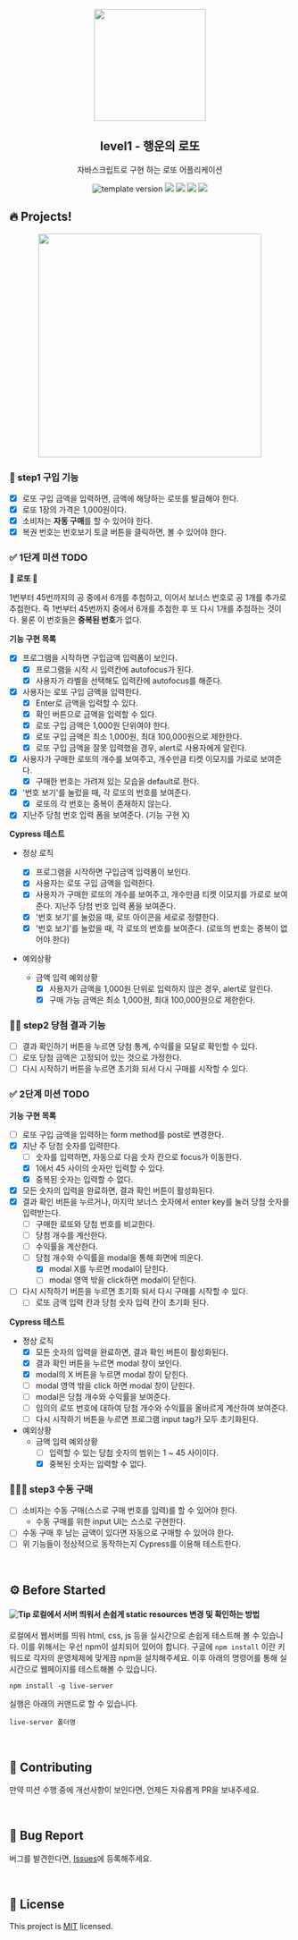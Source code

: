<p align="middle" >
  <img width="200px;" src="./src/images/lotto_ball.png"/>
</p>
<h2 align="middle">level1 - 행운의 로또</h2>
<p align="middle">자바스크립트로 구현 하는 로또 어플리케이션</p>
<p align="middle">
<img src="https://img.shields.io/badge/version-1.0.0-blue?style=flat-square" alt="template version"/>
<img src="https://img.shields.io/badge/language-html-red.svg?style=flat-square"/>
<img src="https://img.shields.io/badge/language-css-blue.svg?style=flat-square"/>
<img src="https://img.shields.io/badge/language-js-yellow.svg?style=flat-square"/>
<a href="https://github.com/daybrush/moveable/blob/master/LICENSE" target="_blank">
  <img src="https://img.shields.io/github/license/daybrush/moveable.svg?style=flat-square&label=license&color=08CE5D"/>
  </a>
</p>

## 🔥 Projects!

<p align="middle">
  <img width="400" src="./src/images/lotto_ui.png">
</p>

### 🎯 step1 구입 기능

- [x] 로또 구입 금액을 입력하면, 금액에 해당하는 로또를 발급해야 한다.
- [x] 로또 1장의 가격은 1,000원이다.
- [x] 소비자는 **자동 구매**를 할 수 있어야 한다.
- [x] 복권 번호는 번호보기 토글 버튼을 클릭하면, 볼 수 있어야 한다.

### ✅ 1단계 미션 TODO

**🎰 로또 🎰**

1번부터 45번까지의 공 중에서 6개를 추첨하고, 이어서 보너스 번호로 공 1개를 추가로 추첨한다. 즉 1번부터 45번까지 중에서 6개를 추첨한 후 또 다시 1개를 추첨하는 것이다. 물론 이 번호들은 **중복된 번호**가 없다.

**기능 구현 목록**

- [x] 프로그램을 시작하면 구입금액 입력폼이 보인다.
  - [x] 프로그램을 시작 시 입력칸에 autofocus가 된다.
  - [x] 사용자가 라벨을 선택해도 입력칸에 autofocus를 해준다.
- [x] 사용자는 로또 구입 금액을 입력한다.
  - [x] Enter로 금액을 입력할 수 있다.
  - [x] 확인 버튼으로 금액을 입력할 수 있다.
  - [x] 로또 구입 금액은 1,000원 단위여야 한다.
  - [x] 로또 구입 금액은 최소 1,000원, 최대 100,000원으로 제한한다.
  - [x] 로또 구입 금액을 잘못 입력했을 경우, alert로 사용자에게 알린다.
- [x] 사용자가 구매한 로또의 개수를 보여주고, 개수만큼 티켓 이모지를 가로로 보여준다.
  - [x] 구매한 번호는 가려져 있는 모습을 default로 한다.
- [x] '번호 보기'를 눌렀을 때, 각 로또의 번호를 보여준다.
  - [x] 로또의 각 번호는 중복이 존재하지 않는다.
- [x] 지난주 당첨 번호 입력 폼을 보여준다. (기능 구현 X)

**Cypress 테스트**

- 정상 로직

  - [x] 프로그램을 시작하면 구입금액 입력폼이 보인다.
  - [x] 사용자는 로또 구입 금액을 입력한다.
  - [x] 사용자가 구매한 로또의 개수를 보여주고, 개수만큼 티켓 이모지를 가로로 보여준다. 지난주 당첨 번호 입력 폼을 보여준다.
  - [x] '번호 보기'를 눌렀을 때, 로또 아이콘을 세로로 정렬한다.
  - [x] '번호 보기'를 눌렀을 때, 각 로또의 번호를 보여준다. (로또의 번호는 중복이 없어야 한다)

- 예외상황
  - 금액 입력 예외상황
    - [x] 사용자가 금액을 1,000원 단위로 입력하지 않은 경우, alert로 알린다.
    - [x] 구매 가능 금액은 최소 1,000원, 최대 100,000원으로 제한한다.

### 🎯🎯 step2 당첨 결과 기능

- [ ] 결과 확인하기 버튼을 누르면 당첨 통계, 수익률을 모달로 확인할 수 있다.
- [ ] 로또 당첨 금액은 고정되어 있는 것으로 가정한다.
- [ ] 다시 시작하기 버튼을 누르면 초기화 되서 다시 구매를 시작할 수 있다.

### ✅ 2단계 미션 TODO

**기능 구현 목록**

- [ ] 로또 구입 금액을 입력하는 form method를 post로 변경한다.
- [x] 지난 주 당첨 숫자를 입력한다.
  - [ ] 숫자를 입력하면, 자동으로 다음 숫자 칸으로 focus가 이동한다.
  - [x] 1에서 45 사이의 숫자만 입력할 수 있다.
  - [x] 중복된 숫자는 입력할 수 없다.
- [x] 모든 숫자의 입력을 완료하면, 결과 확인 버튼이 활성화된다.
- [x] 결과 확인 버튼을 누르거나, 마지막 보너스 숫자에서 enter key를 눌러 당첨 숫자를 입력받는다.
  - [ ] 구매한 로또와 당첨 번호를 비교한다.
  - [ ] 당첨 개수를 계산한다.
  - [ ] 수익률을 계산한다.
  - [ ] 당첨 개수와 수익률을 modal을 통해 화면에 띄운다.
    - [x] modal X를 누르면 modal이 닫힌다.
    - [ ] modal 영역 밖을 click하면 modal이 닫힌다.
- [ ] 다시 시작하기 버튼을 누르면 초기화 되서 다시 구매를 시작할 수 있다.
  - [ ] 로또 금액 입력 칸과 당첨 숫자 입력 칸이 초기화 된다.

**Cypress 테스트**

- 정상 로직
  - [x] 모든 숫자의 입력을 완료하면, 결과 확인 버튼이 활성화된다.
  - [x] 결과 확인 버튼을 누르면 modal 창이 보인다.
  - [x] modal의 X 버튼을 누르면 modal 창이 닫힌다.
  - [ ] modal 영역 밖을 click 하면 modal 창이 닫힌다.
  - [ ] modal은 당첨 개수와 수익률을 보여준다.
  - [ ] 임의의 로또 번호에 대하여 당첨 개수와 수익률을 올바르게 계산하여 보여준다.
  - [ ] 다시 시작하기 버튼을 누르면 프로그램 input tag가 모두 초기화된다.
- 예외상황
  - 금액 입력 예외상황
    - [ ] 입력할 수 있는 당첨 숫자의 범위는 1 ~ 45 사이이다.
    - [x] 중복된 숫자는 입력할 수 없다.

### 🎯🎯🎯 step3 수동 구매

- [ ] 소비자는 수동 구매(스스로 구매 번호를 입력)를 할 수 있어야 한다.
  - 수동 구매를 위한 input UI는 스스로 구현한다.
- [ ] 수동 구매 후 남는 금액이 있다면 자동으로 구매할 수 있어야 한다.
- [ ] 위 기능들이 정상적으로 동작하는지 Cypress를 이용해 테스트한다.

<br>

## ⚙️ Before Started

#### <img alt="Tip" src="https://img.shields.io/static/v1.svg?label=&message=Tip&style=flat-square&color=673ab8"> 로컬에서 서버 띄워서 손쉽게 static resources 변경 및 확인하는 방법

로컬에서 웹서버를 띄워 html, css, js 등을 실시간으로 손쉽게 테스트해 볼 수 있습니다. 이를 위해서는 우선 npm이 설치되어 있어야 합니다. 구글에 `npm install` 이란 키워드로 각자의 운영체제에 맞게끔 npm을 설치해주세요. 이후 아래의 명령어를 통해 실시간으로 웹페이지를 테스트해볼 수 있습니다.

```
npm install -g live-server
```

실행은 아래의 커맨드로 할 수 있습니다.

```
live-server 폴더명
```

<br>

## 👏 Contributing

만약 미션 수행 중에 개선사항이 보인다면, 언제든 자유롭게 PR을 보내주세요.

<br>

## 🐞 Bug Report

버그를 발견한다면, [Issues](https://github.com/woowacourse/javascript-lotto/issues)에 등록해주세요.

<br>

## 📝 License

This project is [MIT](https://github.com/woowacourse/javascript-lotto/blob/main/LICENSE) licensed.
